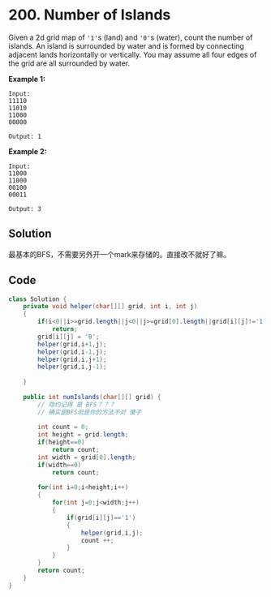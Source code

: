 # 200. Number of Islands

Given a 2d grid map of `'1'`s (land) and `'0'`s (water), count the number of islands. An island is surrounded by water and is formed by connecting adjacent lands horizontally or vertically. You may assume all four edges of the grid are all surrounded by water.

**Example 1:**

```
Input:
11110
11010
11000
00000

Output: 1
```

**Example 2:**

```
Input:
11000
11000
00100
00011

Output: 3
```





## Solution

最基本的BFS，不需要另外开一个mark来存储的。直接改不就好了嘛。



## Code

```java
class Solution {
    private void helper(char[][] grid, int i, int j)
    {
        if(i<0||i>=grid.length||j<0||j>=grid[0].length||grid[i][j]!='1')
            return;
        grid[i][j] = '0';
        helper(grid,i+1,j);
        helper(grid,i-1,j);
        helper(grid,i,j+1);
        helper(grid,i,j-1);
        
    }
    
    public int numIslands(char[][] grid) {
        // 隐约记得 是 BFS？？？
        // 确实是BFS但是你的方法不对 傻子
        
        int count = 0;
        int height = grid.length;
        if(height==0)
            return count;
        int width = grid[0].length;
        if(width==0)
            return count;
        
        for(int i=0;i<height;i++)
        {
            for(int j=0;j<width;j++)
            {
                if(grid[i][j]=='1')
                {
                    helper(grid,i,j);
                    count ++;
                }
            }
        }
        return count;
    }
}
```

